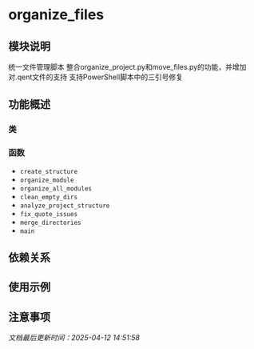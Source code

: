 # organize_files

## 模块说明
统一文件管理脚本
整合organize_project.py和move_files.py的功能，并增加对.qent文件的支持
支持PowerShell脚本中的三引号修复

## 功能概述

### 类


### 函数

- `create_structure`
- `organize_module`
- `organize_all_modules`
- `clean_empty_dirs`
- `analyze_project_structure`
- `fix_quote_issues`
- `merge_directories`
- `main`

## 依赖关系

## 使用示例

## 注意事项

*文档最后更新时间：2025-04-12 14:51:58*